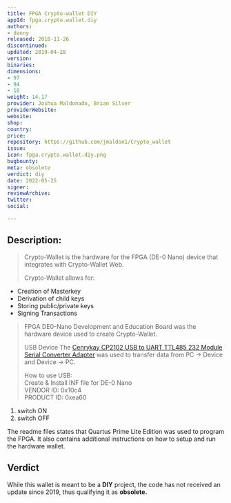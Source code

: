 ```yaml
---
title: FPGA Crypto-wallet DIY 
appId: fpga.crypto.wallet.diy
authors:
- danny
released: 2018-11-26
discontinued: 
updated: 2019-04-28
version: 
binaries: 
dimensions:
- 97
- 94
- 18
weight: 14.17
provider: Joshua Maldonado, Brian Silver
providerWebsite: 
website: 
shop: 
country: 
price: 
repository: https://github.com/jmaldon1/Crypto_wallet
issue: 
icon: fpga.crypto.wallet.diy.png
bugbounty: 
meta: obsolete
verdict: diy
date: 2022-05-25
signer: 
reviewArchive: 
twitter: 
social: 

---
```


## Description:

> Crypto-Wallet is the hardware for the FPGA (DE-0 Nano) device that integrates with Crypto-Wallet Web.
>
> Crypto-Wallet allows for:
  - Creation of Masterkey
  - Derivation of child keys
  - Storing public/private keys
  - Signing Transactions
> 
> FPGA
DE0-Nano Development and Education Board was the hardware device used to create Crypto-Wallet.
>
> USB Device
The [Cenrykay CP2102 USB to UART TTL485 232 Module Serial Converter Adapter](https://www.amazon.com/Cenrykay-CP2102-Converter-Adapter-Windows/dp/B07H4KMXDK/ref=sr_1_15?keywords=usb+to+uart&qid=1556413280&s=gateway&sr=8-15#customerReviews) was used to transfer data from PC -> Device and Device -> PC.
>
> How to use USB: <br />
Create & Install INF file for DE-0 Nano <br />
VENDOR ID: 0x10c4 <br />
PRODUCT ID: 0xea60 <br />
  1. switch ON
  2. switch OFF

The readme files states that Quartus Prime Lite Edition was used to program the FPGA. It also contains additional instructions on how to setup and run the hardware wallet.

## Verdict

While this wallet is meant to be a **DIY** project, the code has not received an update since 2019, thus qualifying it as **obsolete.**